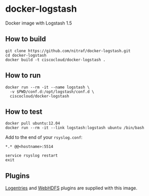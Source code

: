 # docker-logstash
Docker image with Logstash 1.5

## How to build
```
git clone https://github.com/nitraf/docker-logstash.git
cd docker-logstash
docker build -t ciscocloud/docker-logstash .
```

## How to run
```
docker run --rm -it --name logstash \
  -v $PWD/conf.d:/opt/logstash/conf.d \
  ciscocloud/docker-logstash
```

## How to test
```
docker pull ubuntu:12.04
docker run --rm -it --link logstash:logstash ubuntu /bin/bash
```
Add to the end of your `rsyslog.conf`:

`*.* @@<hostname>:5514`
```
service rsyslog restart
exit
```

## Plugins
[Logentries](https://logentries.com) and [WebHDFS](https://github.com/dstore-dbap/logstash-webhdfs) plugins are supplied with this image.
